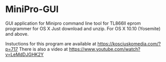 # MiniPro-GUI
GUI application for Minipro command line tool for TL866II eprom programmer for OS X
Just download and unzip. For OS X 10.10 (Yosemite) and above.

Instuctions for this program are available at https://kosciuskomedia.com/?p=717
There is also a video at https://www.youtube.com/watch?v=LeMdDJGHK2Y
